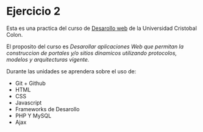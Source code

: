 
# Ejercicio 2

Esta es una practica del curso de [Desarollo web](https://av-exactas.ucc.mx/course/view.php?id=170) de la Universidad Cristobal Colon.

El proposito del curso es *Desarollar aplicaciones Web que permitan la construccion de portales y/o sitios dinamicos utilizando protocolos, modelos y arquitecturas vigente.*

Durante las unidades se aprendera sobre el uso de:

* Git + Github
* HTML
* CSS
* Javascript
* Frameworks de Desarollo
* PHP Y MySQL
* Ajax
